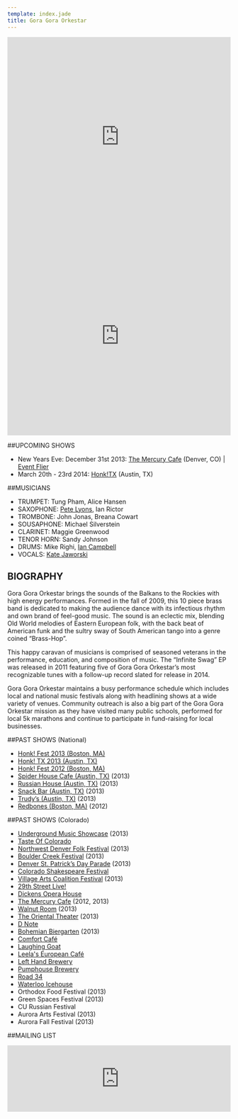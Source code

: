 ```yaml
---
template: index.jade
title: Gora Gora Orkestar
---
```

<iframe width="100%" height="450" scrolling="no" frameborder="0"
  src="https://w.soundcloud.com/player/?url=https%3A//api.soundcloud.com/playlists/13897132&amp;color=000000&amp;auto_play=false&amp;show_artwork=true">
</iframe>
<iframe width="100%" height="450" frameborder="0" src="http://www.youtube.com/embed/ELbkS-Kj4Z0?rel=0">
</iframe>

##UPCOMING SHOWS

* New Years Eve: December 31st 2013: <a href="http://mercurycafe.com" target="_blank">The Mercury Cafe</a> (Denver, CO) | <a href="http://www.goragora.org/mecrury_cafe__31december2013.pdf" target="_blank">Event Flier</a>
* March 20th - 23rd 2014: <a href="http://www.honktx.org" target="_blank">Honk!TX</a> (Austin, TX)

##MUSICIANS
* TRUMPET: Tung Pham, Alice Hansen
* SAXOPHONE: <a href="http://www.peterlyons.com" target="_blank">Pete Lyons</a>, Ian Rictor
* TROMBONE: John Jonas, Breana Cowart
* SOUSAPHONE: Michael Silverstein
* CLARINET: Maggie Greenwood
* TENOR HORN: Sandy Johnson
* DRUMS: Mike Righi, <a href="http://www.afterpostmodernism.com" target="_blank">Ian Campbell</a>
* VOCALS: <a href="http://www.katejaworski.com" target="_blank">Kate Jaworski</a>

## BIOGRAPHY

Gora Gora Orkestar brings the sounds of the Balkans to the Rockies with high energy performances. Formed in the fall of 2009, this 10 piece brass band is dedicated to making the audience dance with its infectious rhythm and own brand of feel-good music. The sound is an eclectic mix, blending Old World melodies of Eastern European folk, with the back beat of American funk and the sultry sway of South American tango into a genre coined “Brass-Hop”.

This happy caravan of musicians is comprised of seasoned veterans in the performance, education, and composition of music. The “Infinite Swag” EP was released in 2011 featuring five of Gora Gora Orkestar’s most recognizable tunes with a follow-up record slated for release in 2014.

Gora Gora Orkestar maintains a busy performance schedule which includes local and national music festivals along with headlining shows at a wide variety of venues. Community outreach is also a big part of the Gora Gora Orkestar mission as they have visited many public schools, performed for local 5k marathons and continue to participate in fund-raising for local businesses.

##PAST SHOWS (National)
* <a href="http://honkfest.org/" target="_blank">Honk! Fest 2013 (Boston, MA)</a>
* <a href="http://www.honktx.org/" target="_blank">Honk! TX 2013 (Austin, TX)</a>
* <a href="http://honkfest.org/" target="_blank">Honk! Fest 2012 (Boston, MA)</a>
* <a href="http://spiderhousecafe.com/" target="_blank">Spider House Cafe (Austin, TX)</a> (2013)
* <a href="http://russianhouseofaustin.com/" target="_blank">Russian House (Austin, TX)</a> (2013)
* <a href="http://www.snackbaraustin.com/" target="_blank">Snack Bar (Austin, TX)</a> (2013)
* <a href="http://www.trudys.com/" target="_blank">Trudy’s (Austin, TX)</a> (2013)
* <a href="https://www.redbones.com/" target="_blank">Redbones (Boston, MA)</a> (2012)

##PAST SHOWS (Colorado)
* <a href="http://www.theums.com/" target="_blank">Underground Music Showcase</a> (2013)
* <a href="http://www.atasteofcolorado.com/" target="_blank">Taste Of Colorado</a>
* <a href="http://www.theorientaltheater.com/event/132453" target="_blank">Northwest Denver Folk Festival</a> (2013)
* <a href="http://www.bceproductions.com/boulder-creek-festival/" target="_blank">Boulder Creek Festival</a> (2013)
* <a href="http://www.denverstpatricksdayparade.com/" target="_blank">Denver St. Patrick’s Day Parade</a> (2013)
* <a href="http://www.coloradoshakes.org/" target="_blank">Colorado Shakespeare Festival</a>
* <a href="http://www.villageartscoalition.org/" target="_blank">Village Arts Coalition Festival</a> (2013)
* <a href="http://www.bceproductions.com/twenty-ninth-street-live/" target="_blank">29th Street Live!</a>
* <a href="http://dickensoperahouse.com/" target="_blank">Dickens Opera House</a>
* <a href="http://mercurycafe.com" target="_blank">The Mercury Cafe</a> (2012, 2013)
* <a href="http://www.thewalnutroom.com/" target="_blank">Walnut Room</a> (2013)
* <a href="http://www.theorientaltheater.com/" target="_blank">The Oriental Theater</a> (2013)
* <a href="http://www.dnote.us/" target="_blank">D Note</a>
* <a href="http://bohemianbiergarten.com/" target="_blank">Bohemian Biergarten</a> (2013)
* <a href="http://www.thecomfortcafe.net/" target="_blank">Comfort Café</a>
* <a href="http://thelaughinggoat.com/" target="_blank">Laughing Goat</a>
* <a href="http://www.leelacafe.com/" target="_blank">Leela's European Café</a>
* <a href="www.lefthandbrewing.com/" target="_blank">Left Hand Brewery</a>
* <a href="http://www.pumphousebrewery.com/" target="_blank">Pumphouse Brewery</a>
* <a href="http://www.road34.com/" target="_blank">Road 34</a>
* <a href="http://waterloolouisville.com/" target="_blank">Waterloo Icehouse</a>
* Orthodox Food Festival (2013)
* Green Spaces Festival (2013)
* CU Russian Festival
* Aurora Arts Festival (2013)
* Aurora Fall Festival (2013)

##MAILING LIST

<div class="widget_iframe" style="display:inline-block;width:100%;height:150px;margin:0;padding:0;border:0;"><iframe class="widget_iframe" src="http://www.reverbnation.com/widget_code/html_widget/artist_1036861?widget_id=54&pwc[design]=customized&pwc[background_color]=%23ffffff&pwc[size]=custom" width="100%" height="100%" frameborder="0" scrolling="no"></iframe></div>

##
